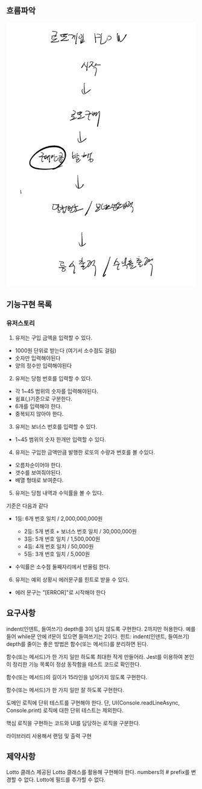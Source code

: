 ## 흐름파악

![Alt text](image.png)

## 기능구현 목록

### 유저스토리

1. 유저는 구입 금액을 입력할 수 있다.

- 1000원 단위로 받는다 (여기서 소수점도 걸림)
- 숫자만 입력해야된다
- 양의 정수만 입력해야된다

2. 유저는 당첨 번호를 입력할 수 있다.

- 각 1~45 범위의 숫자를 입력해야된다.
- 쉼표(,)기준으로 구분한다.
- 6개를 입력해야 한다.
- 중복되지 않아야 한다.

3. 유저는 보너스 번호를 입력할 수 있다.

- 1~45 범위의 숫자 한개만 입력할 수 있다.

4. 유저는 구입한 금액만큼 발행한 로또의 수량과 번호를 볼 수있다.

- 오름차순이어야 한다.
- 갯수를 보여줘야된다.
- 배열 형태로 보여준다.

5. 유저는 당첨 내역과 수익률을 볼 수 있다.

기준은 다음과 같다

- 1등: 6개 번호 일치 / 2,000,000,000원

  - 2등: 5개 번호 + 보너스 번호 일치 / 30,000,000원
  - 3등: 5개 번호 일치 / 1,500,000원
  - 4등: 4개 번호 일치 / 50,000원
  - 5등: 3개 번호 일치 / 5,000원

- 수익률은 소수점 둘째자리에서 반올림 한다.

6. 유저는 예외 상황시 에러문구를 힌트로 받을 수 있다.

- 에러 문구는 "[ERROR]"로 시작해야 한다

## 요구사항

indent(인덴트, 들여쓰기) depth를 3이 넘지 않도록 구현한다. 2까지만 허용한다.
예를 들어 while문 안에 if문이 있으면 들여쓰기는 2이다.
힌트: indent(인덴트, 들여쓰기) depth를 줄이는 좋은 방법은 함수(또는 메서드)를 분리하면 된다.

함수(또는 메서드)가 한 가지 일만 하도록 최대한 작게 만들어라.
Jest를 이용하여 본인이 정리한 기능 목록이 정상 동작함을 테스트 코드로 확인한다.

함수(또는 메서드)의 길이가 15라인을 넘어가지 않도록 구현한다.

함수(또는 메서드)가 한 가지 일만 잘 하도록 구현한다.

도메인 로직에 단위 테스트를 구현해야 한다. 단, UI(Console.readLineAsync, Console.print) 로직에 대한 단위 테스트는 제외한다.

핵심 로직을 구현하는 코드와 UI를 담당하는 로직을 구분한다.

라이브러리 사용해서 랜덤 및 출력 구현

## 제약사항

Lotto 클래스
제공된 Lotto 클래스를 활용해 구현해야 한다.
numbers의 # prefix를 변경할 수 없다.
Lotto에 필드를 추가할 수 없다.
